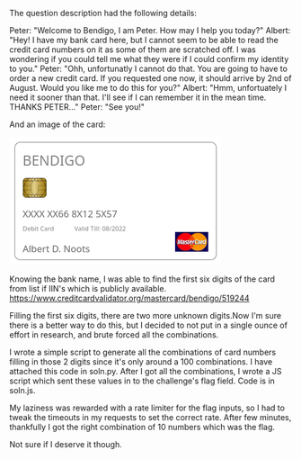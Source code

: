 The question description had the following details:

Peter: "Welcome to Bendigo, I am Peter. How may I help you today?" Albert: "Hey! I have my bank card here, but I cannot seem to be able to read the credit card numbers on it as some of them are scratched off. I was wondering if you could tell me what they were if I could confirm my identity to you." Peter: "Ohh, unfortunatly I cannot do that. You are going to have to order a new credit card. If you requested one now, it should arrive by 2nd of August. Would you like me to do this for you?" Albert: "Hmm, unfortuately I need it sooner than that. I'll see if I can remember it in the mean time. THANKS PETER..." Peter: "See you!"

And an image of the card:

![card details](./card.png)

Knowing the bank name, I was able to find the first six digits of the card from list if IIN's which is publicly available. https://www.creditcardvalidator.org/mastercard/bendigo/519244

Filling the first six digits, there are two more unknown digits.Now I'm sure there is a better way to do this, but I decided to not put in a single ounce of effort in research, and brute forced all the combinations.

I wrote a simple script to generate all the combinations of card numbers filling in those 2 digits since it's only around a 100 combinations. I have attached this code in soln.py. After I got all the combinations, I wrote a JS script which sent these values in to the challenge's flag field. Code is in soln.js. 

My laziness was rewarded with a rate limiter for the flag inputs, so I had to tweak the timeouts in my requests to set the correct rate. After few minutes, thankfully I got the right combination of 10 numbers which was the flag.

Not sure if I deserve it though.



